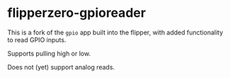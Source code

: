 # flipperzero-gpioreader
This is a fork of the `gpio` app built into the flipper, with added functionality to read GPIO inputs.

Supports pulling high or low.

Does not (yet) support analog reads.
